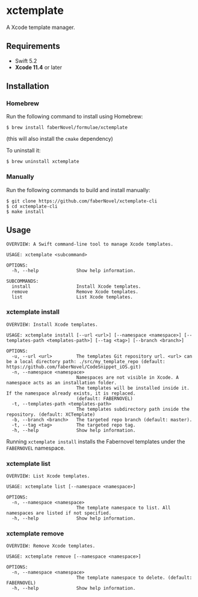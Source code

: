 # xctemplate

A Xcode template manager.

## Requirements

- Swift 5.2
- **Xcode 11.4** or later

## Installation

### Homebrew

Run the following command to install using Homebrew:

```
$ brew install faberNovel/formulae/xctemplate
```
(this will also install the `cmake` dependency)

To uninstall it:
```
$ brew uninstall xctemplate
```

### Manually

Run the following commands to build and install manually:
```
$ git clone https://github.com/faberNovel/xctemplate-cli
$ cd xctemplate-cli
$ make install
```

## Usage

```
OVERVIEW: A Swift command-line tool to manage Xcode templates.

USAGE: xctemplate <subcommand>

OPTIONS:
  -h, --help              Show help information.

SUBCOMMANDS:
  install                 Install Xcode templates.
  remove                  Remove Xcode templates.
  list                    List Xcode templates.
  ```

### xctemplate install

```
OVERVIEW: Install Xcode templates.

USAGE: xctemplate install [--url <url>] [--namespace <namespace>] [--templates-path <templates-path>] [--tag <tag>] [--branch <branch>]

OPTIONS:
  -u, --url <url>         The templates Git repository url. <url> can be a local directory path: ./src/my_template_repo (default: https://github.com/faberNovel/CodeSnippet_iOS.git)
  -n, --namespace <namespace>
                          Namespaces are not visible in Xcode. A namespace acts as an installation folder.
                          The templates will be installed inside it. If the namespace already exists, it is replaced.
                          (default: FABERNOVEL)
  -t, --templates-path <templates-path>
                          The templates subdirectory path inside the repository. (default: XCTemplate)
  -b, --branch <branch>   The targeted repo branch (default: master).                          
  -t, --tag <tag>         The targeted repo tag.
  -h, --help              Show help information.
```

Running `xctemplate install` installs the Fabernovel templates under the `FABERNOVEL` namespace.

### xctemplate list

```
OVERVIEW: List Xcode templates.

USAGE: xctemplate list [--namespace <namespace>]

OPTIONS:
  -n, --namespace <namespace>
                          The template namespace to list. All namespaces are listed if not specified.
  -h, --help              Show help information.
```

### xctemplate remove

```
OVERVIEW: Remove Xcode templates.

USAGE: xctemplate remove [--namespace <namespace>]

OPTIONS:
  -n, --namespace <namespace>
                          The template namespace to delete. (default: FABERNOVEL)
  -h, --help              Show help information.
```
